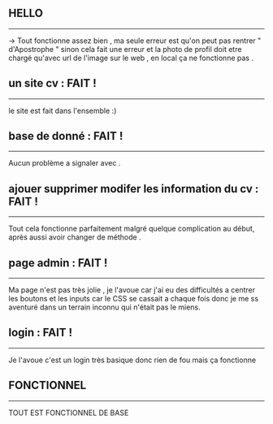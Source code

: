 HELLO
------
------
-> Tout fonctionne assez bien , ma seule erreur est qu'on peut pas rentrer " d'Apostrophe " sinon cela fait une erreur et la photo de profil doit etre chargé qu'avec url de l'image sur le web , en local ça ne fonctionne pas .  

un site cv : FAIT !
-------
-------
le site est fait  dans l'ensemble :) 

base de donné : FAIT !
---------
---------
Aucun problème a signaler avec .

ajouer supprimer modifer les information du cv : FAIT !
---------
---------
Tout cela fonctionne parfaitement malgré quelque complication au début, après aussi avoir changer de méthode . 

page admin : FAIT !
--------
---------
Ma page n'est pas très jolie , je l'avoue car j'ai eu des difficultés a centrer les boutons et les inputs car le CSS se cassait a chaque fois donc je me ss aventuré dans un terrain inconnu qui n'était pas le miens.


login : FAIT !
--------
---------
Je l'avoue c'est un login très basique donc rien de fou mais ça fonctionne 


FONCTIONNEL
--------
---------

TOUT EST FONCTIONNEL DE BASE
